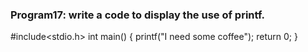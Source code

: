 ### Program17: write a code to  display the use of printf.

#include<stdio.h>
int main()
{
printf("I need some coffee");
return 0;
}
